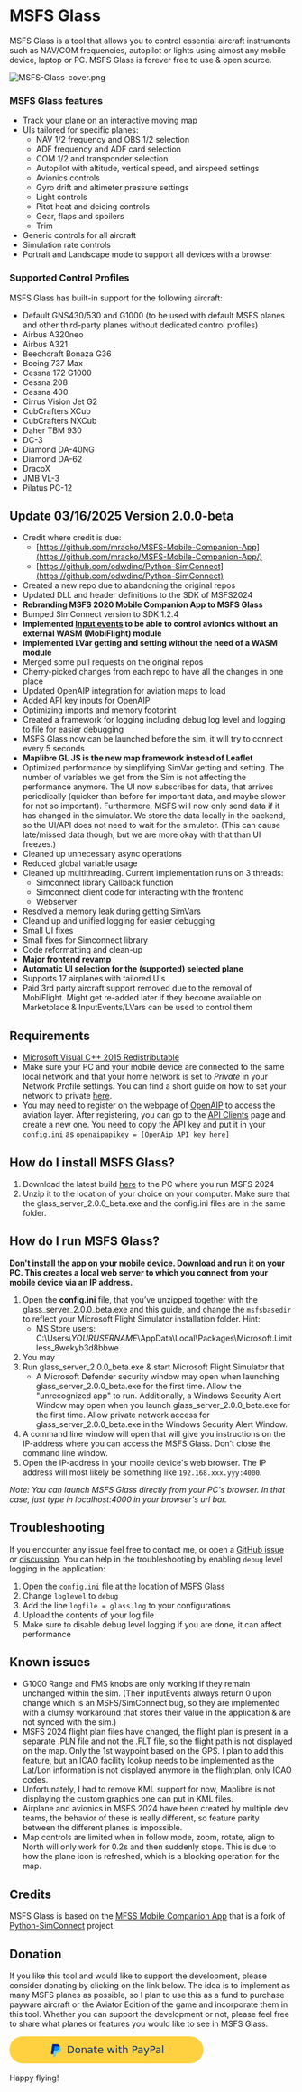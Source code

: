 # MSFS Glass
MSFS Glass is a tool that allows you to control essential aircraft instruments such as NAV/COM frequencies, autopilot or lights using almost any mobile device, laptop or PC. MSFS Glass is forever free to use & open source.

![MSFS-Glass-cover.png](images/MSFS-Glass-cover.png)

### MSFS Glass features

- Track your plane on an interactive moving map
- UIs tailored for specific planes:
  - NAV 1/2 frequency and OBS 1/2 selection
  - ADF frequency and ADF card selection
  - COM 1/2 and transponder selection
  - Autopilot with altitude, vertical speed, and airspeed settings
  - Avionics controls
  - Gyro drift and altimeter pressure settings
  - Light controls
  - Pitot heat and deicing controls
  - Gear, flaps and spoilers
  - Trim
- Generic controls for all aircraft
- Simulation rate controls
- Portrait and Landscape mode to support all devices with a browser


### Supported Control Profiles
MSFS Glass has built-in support for the following aircraft:
- Default GNS430/530 and G1000 (to be used with default MSFS planes and other third-party planes without dedicated control profiles)
- Airbus A320neo
- Airbus A321
- Beechcraft Bonaza G36
- Boeing 737 Max
- Cessna 172 G1000
- Cessna 208
- Cessna 400
- Cirrus Vision Jet G2
- CubCrafters XCub
- CubCrafters NXCub
- Daher TBM 930
- DC-3
- Diamond DA-40NG
- Diamond DA-62
- DracoX
- JMB VL-3
- Pilatus PC-12

## Update 03/16/2025 Version 2.0.0-beta
- Credit where credit is due:
   - [https://github.com/mracko/MSFS-Mobile-Companion-App](https://github.com/mracko/MSFS-Mobile-Companion-App/)
   - [https://github.com/odwdinc/Python-SimConnect](https://github.com/odwdinc/Python-SimConnect)
- Created a new repo due to abandoning the original repos
- Updated DLL and header definitions to the SDK of MSFS2024
- **Rebranding MSFS 2020 Mobile Companion App to MSFS Glass**
- Bumped SimConnect version to SDK 1.2.4
- **Implemented [Input events](https://docs.flightsimulator.com/html/Programming_Tools/SimConnect/SimConnect_API_Reference.htm#inputevents) to be able to control avionics without an external WASM (MobiFlight) module**
- **Implemented LVar getting and setting without the need of a WASM module**
- Merged some pull requests on the original repos
- Cherry-picked changes from each repo to have all the changes in one place
- Updated OpenAIP integration for aviation maps to load
- Added API key inputs for OpenAIP
- Optimizing imports and memory footprint
- Created a framework for logging including debug log level and logging to file for easier debugging
- MSFS Glass now can be launched before the sim, it will try to connect every 5 seconds
- **Maplibre GL JS is the new map framework instead of Leaflet**
- Optimized performance by simplifying SimVar getting and setting. The number of variables we get from the Sim is not affecting the performance anymore. The UI now subscribes for data, that arrives periodically (quicker than before for important data, and maybe slower for not so important). Furthermore, MSFS will now only send data if it has changed in the simulator. We store the data locally in the backend, so the UI/API does not need to wait for the simulator. (This can cause late/missed data though, but we are more okay with that than UI freezes.)
- Cleaned up unnecessary async operations
- Reduced global variable usage
- Cleaned up multithreading. Current implementation runs on 3 threads:
  - Simconnect library Callback function
  - Simconnect client code for interacting with the frontend
  - Webserver
- Resolved a memory leak during getting SimVars
- Cleand up and unified logging for easier debugging
- Small UI fixes
- Small fixes for Simconnect library
- Code reformatting and clean-up
- **Major frontend revamp**
- **Automatic UI selection for the (supported) selected plane**
- Supports 17 airplanes with tailored UIs
- Paid 3rd party aircraft support removed due to the removal of MobiFlight. Might get re-added later if they become available on Marketplace & InputEvents/LVars can be used to control them

## Requirements
 - [Microsoft Visual C++ 2015 Redistributable](https://learn.microsoft.com/en-us/cpp/windows/latest-supported-vc-redist?view=msvc-170#latest-microsoft-visual-c-redistributable-version)
 - Make sure your PC and your mobile device are connected to the same local network and that your home network is set to *Private* in your Network Profile settings. You can find a short guide on how to set your network to private [here](https://support.microsoft.com/en-us/windows/make-a-wi-fi-network-public-or-private-in-windows-10-0460117d-8d3e-a7ac-f003-7a0da607448d). 
 - You may need to register on the webpage of [OpenAIP](https://www.openaip.net/) to access the aviation layer. After registering, you can go to the [API Clients](https://www.openaip.net/user/api-clients) page and create a new one. You need to copy the API key and put it in your `config.ini` as `openaipapikey = [OpenAip API key here]`


## How do I install MSFS Glass?
1. Download the latest build [here](https://github.com/fzsombor/MSFS-Glass/releases) to the PC where you run MSFS 2024
2. Unzip it to the location of your choice on your computer. Make sure that the glass_server_2.0.0_beta.exe and the config.ini files are in the same folder.

## How do I run MSFS Glass?
**Don't install the app on your mobile device. Download and run it on your PC.   This creates a local web server to which you connect from your mobile device via an IP address.**
1. Open the **config.ini** file, that you’ve unzipped together with the glass_server_2.0.0_beta.exe and this guide, and change the `msfsbasedir` to reflect your Microsoft Flight Simulator installation folder. Hint:
   - MS Store users: C:\Users\\_YOURUSERNAME_\AppData\Local\Packages\Microsoft.Limitless_8wekyb3d8bbwe
2. You may 
2. Run glass_server_2.0.0_beta.exe & start Microsoft Flight Simulator that
   - A Microsoft Defender security window may open when launching glass_server_2.0.0_beta.exe for the first time. Allow the "unrecognized app" to run. Additionally, a Windows Security Alert Window may open when you launch glass_server_2.0.0_beta.exe for the first time. Allow private network access for glass_server_2.0.0_beta.exe in the Windows Security Alert Window.
3. A command line window will open that will give you instructions on the IP-address where you can access the MSFS Glass. Don't close the command line window.
4. Open the IP-address in your mobile device's web browser. The IP address will most likely be something like `192.168.xxx.yyy:4000`.

*Note: You can launch MSFS Glass directly from your PC's browser. In that case, just type in localhost:4000 in your browser's url bar.* 

## Troubleshooting
If you encounter any issue feel free to contact me, or open a [GitHub issue](https://github.com/fzsombor/MSFS-Glass/issueshttps://github.com/fzsombor/MSFS-Glass/issues) or [discussion](https://github.com/fzsombor/MSFS-Glass/discussions). 
You can help in the troubleshooting by enabling `debug` level logging in the application:
1. Open the `config.ini` file at the location of MSFS Glass
2. Change `loglevel` to `debug`
3. Add the line `logfile = glass.log` to your configurations
4. Upload the contents of your log file
5. Make sure to disable debug level logging if you are done, it can affect performance

## Known issues
- G1000 Range and FMS knobs are only working if they remain unchanged within the sim. (Their inputEvents always return 0 upon change which is an MSFS/SimConnect bug, so they are implemented with a clumsy workaround that stores their value in the application & are not synced with the sim.)
- MSFS 2024 flight plan files have changed, the flight plan is present in a separate .PLN file and not the .FLT file, so the flight path is not displayed on the map. Only the 1st waypoint based on the GPS. I plan to add this feature, but an ICAO facility lookup needs to be implemented as the Lat/Lon information is not displayed anymore in the flightplan, only ICAO codes.
- Unfortunately, I had to remove KML support for now, Maplibre is not displaying the custom graphics one can put in KML files.
- Airplane and avionics in MSFS 2024 have been created by multiple dev teams, the behavior of these is really different, so feature parity between the different planes is impossible.
- Map controls are limited when in follow mode, zoom, rotate, align to North will only work for 0.2s and then suddenly stops. This is due to how the plane icon is refreshed, which is a blocking operation for the map.

## Credits
MSFS Glass is based on the [MFSS Mobile Companion App](https://github.com/mracko/MSFS-Mobile-Companion-App) that is a fork of [Python-SimConnect](https://pypi.org/project/SimConnect/) project.


## Donation
If you like this tool and would like to support the development, please consider donating by clicking on the link below. The idea is to implement as many MSFS planes as possible, so I plan to use this as a fund to purchase payware aircraft or the Aviator Edition of the game and incorporate them in this tool. Whether you can support the development or not, please feel free to share what planes or features you would like to see in MSFS Glass.

[![donate_paypal.png](static/img/donate_paypal.png)](https://www.paypal.com/donate/?hosted_button_id=JQ36HM86VSNYE)

Happy flying!
